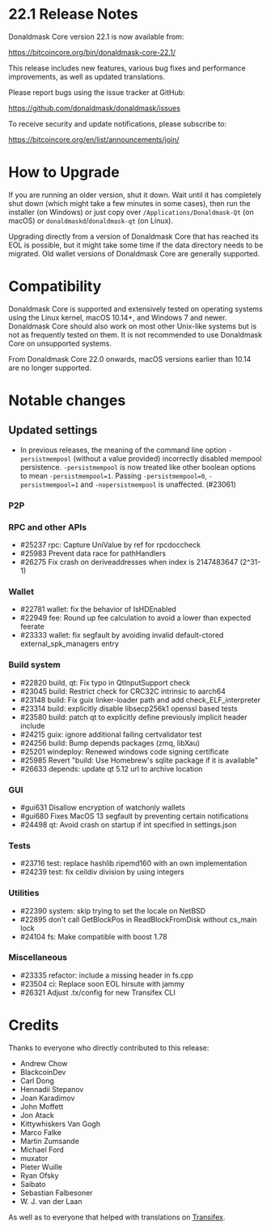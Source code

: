 22.1 Release Notes
==================

Donaldmask Core version 22.1 is now available from:

  <https://bitcoincore.org/bin/donaldmask-core-22.1/>

This release includes new features, various bug fixes and performance
improvements, as well as updated translations.

Please report bugs using the issue tracker at GitHub:

  <https://github.com/donaldmask/donaldmask/issues>

To receive security and update notifications, please subscribe to:

  <https://bitcoincore.org/en/list/announcements/join/>

How to Upgrade
==============

If you are running an older version, shut it down. Wait until it has completely
shut down (which might take a few minutes in some cases), then run the
installer (on Windows) or just copy over `/Applications/Donaldmask-Qt` (on macOS)
or `donaldmaskd`/`donaldmask-qt` (on Linux).

Upgrading directly from a version of Donaldmask Core that has reached its EOL is
possible, but it might take some time if the data directory needs to be migrated. Old
wallet versions of Donaldmask Core are generally supported.

Compatibility
==============

Donaldmask Core is supported and extensively tested on operating systems
using the Linux kernel, macOS 10.14+, and Windows 7 and newer.  Donaldmask
Core should also work on most other Unix-like systems but is not as
frequently tested on them.  It is not recommended to use Donaldmask Core on
unsupported systems.

From Donaldmask Core 22.0 onwards, macOS versions earlier than 10.14 are no longer supported.

Notable changes
===============

Updated settings
----------------

- In previous releases, the meaning of the command line option
  `-persistmempool` (without a value provided) incorrectly disabled mempool
  persistence.  `-persistmempool` is now treated like other boolean options to
  mean `-persistmempool=1`. Passing `-persistmempool=0`, `-persistmempool=1`
  and `-nopersistmempool` is unaffected. (#23061)

### P2P

### RPC and other APIs

- #25237 rpc: Capture UniValue by ref for rpcdoccheck
- #25983 Prevent data race for pathHandlers
- #26275 Fix crash on deriveaddresses when index is 2147483647 (2^31-1)

### Wallet

- #22781 wallet: fix the behavior of IsHDEnabled
- #22949 fee: Round up fee calculation to avoid a lower than expected feerate
- #23333 wallet: fix segfault by avoiding invalid default-ctored external_spk_managers entry

### Build system

- #22820 build, qt: Fix typo in QtInputSupport check
- #23045 build: Restrict check for CRC32C intrinsic to aarch64
- #23148 build: Fix guix linker-loader path and add check_ELF_interpreter
- #23314 build: explicitly disable libsecp256k1 openssl based tests
- #23580 build: patch qt to explicitly define previously implicit header include
- #24215 guix: ignore additional failing certvalidator test
- #24256 build: Bump depends packages (zmq, libXau)
- #25201 windeploy: Renewed windows code signing certificate
- #25985 Revert "build: Use Homebrew's sqlite package if it is available"
- #26633 depends: update qt 5.12 url to archive location

### GUI

- #gui631 Disallow encryption of watchonly wallets
- #gui680 Fixes MacOS 13 segfault by preventing certain notifications
- #24498 qt: Avoid crash on startup if int specified in settings.json

### Tests

- #23716 test: replace hashlib.ripemd160 with an own implementation
- #24239 test: fix ceildiv division by using integers

### Utilities

- #22390 system: skip trying to set the locale on NetBSD
- #22895 don't call GetBlockPos in ReadBlockFromDisk without cs_main lock
- #24104 fs: Make compatible with boost 1.78

### Miscellaneous

- #23335 refactor: include a missing <limits> header in fs.cpp
- #23504 ci: Replace soon EOL hirsute with jammy
- #26321 Adjust .tx/config for new Transifex CLI

Credits
=======

Thanks to everyone who directly contributed to this release:

- Andrew Chow
- BlackcoinDev
- Carl Dong
- Hennadii Stepanov
- Joan Karadimov
- John Moffett
- Jon Atack
- Kittywhiskers Van Gogh
- Marco Falke
- Martin Zumsande
- Michael Ford
- muxator
- Pieter Wuille
- Ryan Ofsky
- Saibato
- Sebastian Falbesoner
- W. J. van der Laan

As well as to everyone that helped with translations on
[Transifex](https://www.transifex.com/donaldmask/donaldmask/).

